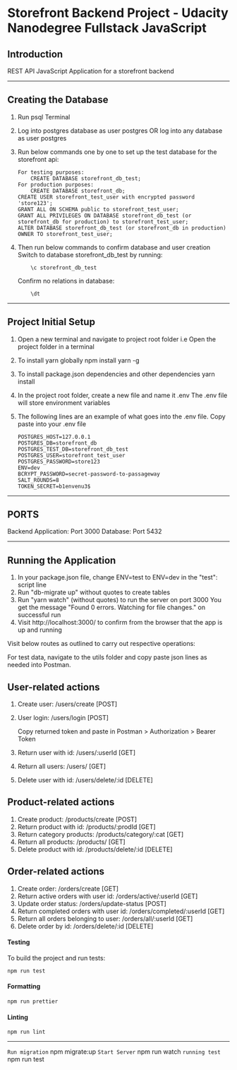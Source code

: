# Storefront Backend Project - Udacity Nanodegree Fullstack JavaScript #

## Introduction ##

REST API JavaScript Application for a storefront backend

---
## Creating the Database
1. Run psql Terminal
2. Log into postgres database as user postgres OR log into any database as user postgres
3. Run below commands one by one to set up the test database for the storefront api:
    ```
    For testing purposes:
        CREATE DATABASE storefront_db_test;
    For production purposes:
        CREATE DATABASE storefront_db;
    CREATE USER storefront_test_user with encrypted password 'store123';
    GRANT ALL ON SCHEMA public to storefront_test_user;
    GRANT ALL PRIVILEGES ON DATABASE storefront_db_test (or storefront_db for production) to storefront_test_user;
    ALTER DATABASE storefront_db_test (or storefront_db in production) OWNER TO storefront_test_user;
    ```

4. Then run below commands to confirm database and user creation
    Switch to database storefront_db_test by running:
    ```
        \c storefront_db_test
    ```
    Confirm no relations in database:
    ```
        \dt
    ```
---
## Project Initial Setup
1. Open a new terminal and navigate to project root folder
    i.e Open the project folder in a terminal
2. To install yarn globally
    npm install yarn -g
3. To install package.json dependencies and other dependencies
    yarn install
4. In the project root folder, create a new file and name it .env
    The .env file will store environment variables
5. The following lines are an example of what goes into the .env file. 
    Copy paste into your .env file
    
    ```
    POSTGRES_HOST=127.0.0.1
    POSTGRES_DB=storefront_db
    POSTGRES_TEST_DB=storefront_db_test
    POSTGRES_USER=storefront_test_user
    POSTGRES_PASSWORD=store123
    ENV=dev
    BCRYPT_PASSWORD=secret-password-to-passageway
    SALT_ROUNDS=8
    TOKEN_SECRET=b1envenu3$
    ```
---

## PORTS
Backend Application: Port 3000
Database: Port 5432

---

## Running the Application ##

1. In your package.json file, change ENV=test to ENV=dev in the "test": script line
2. Run "db-migrate up" without quotes to create tables
3. Run "yarn watch" (without quotes) to run the server on port 3000
    You get the message "Found 0 errors. Watching for file changes." on successful run
4. Visit http://localhost:3000/ to confirm from the browser that the app is up and running

Visit below routes as outlined to carry out respective operations:

For test data, navigate to the utils folder and copy paste json lines as needed into Postman.

## User-related actions
1. Create user: 
        /users/create [POST]
2. User login: 
        /users/login [POST]
    
    Copy returned token and paste in Postman > Authorization > Bearer Token
3. Return user with id: 
        /users/:userId [GET]
4. Return all users: 
        /users/ [GET]
5. Delete user with id: 
        /users/delete/:id [DELETE]

## Product-related actions
1. Create product: 
        /products/create [POST]
2. Return product with id: 
        /products/:prodId [GET]
3. Return category products: 
        /products/category/:cat [GET]
4. Return all products: 
        /products/ [GET]
5. Delete product with id: 
        /products/delete/:id [DELETE]

## Order-related actions
1. Create order: 
        /orders/create [GET]
2. Return active orders with user id:
        /orders/active/:userId [GET]
3. Update order status:
        /orders/update-status [POST]
4. Return completed orders with user id:
        /orders/completed/:userId [GET]
5. Return all orders belonging to user:
        /orders/all/:userId [GET]
6. Delete order by id:
        /orders/delete/:id [DELETE]


#### Testing ####
To build the project and run tests:
```
npm run test
```

#### Formatting ####
```
npm run prettier
```

#### Linting ####

```
npm run lint
```
---
`Run migration`
npm migrate:up
`Start Server`
npm run watch
`running test`
npm run test